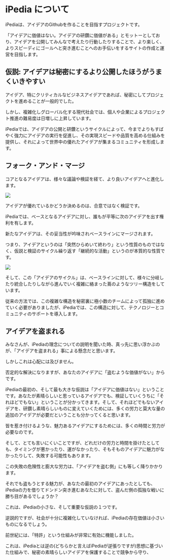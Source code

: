 # iPedia について

iPediaは、アイデアのGithubを作ることを目指すプロジェクトです。

「アイデアに価値はない。アイデアの研鑽に価値がある」とモットーとしており、アイデアを公開してみんなで考えたり行動したりすることで、より楽しく、よりスピーディにゴールへと突き進むことへのお手伝いをするサイトの作成と運営を目指します。

## 仮説: アイデアは秘密にするより公開したほうがうまくいきやすい

アイデア、特にクリティカルなビジネスアイデアであれば、秘密にしてプロジェクトを進めることが一般的でした。

しかし、複雑化しグローバル化する現代社会では、個人や企業によるプロジェクト推進の難易度は日増しに上昇しています。

iPediaでは、アイデアの公開と研鑽というサイクルによって、今までよりもすばやく強力にアイデアの実行を促進し、その実現スピードや品質を高める仕組みを提供し、それによって世界中の優れたアイデアが集まるコミュニティを形成します。

## フォーク・アンド・マージ

コアとなるアイデアは、様々な議論や検証を経て、より良いアイデアへと進化します。

<img src="https://docs.google.com/drawings/d/e/2PACX-1vQYaztNuv0sxUYGgFebnb4er0cSW4x0b2rLc4mUH0cWrUz4YZCn-qsKsV9sNcM0Pp6ygemflbQtRkON/pub?w=960&amp;h=383">

アイデアが優れているかどうか決めるのは、合意ではなく検証です。

iPediaでは、ベースとなるアイデアに対し、誰もが平等に次のアイデアを出す権利を有します。

新たなアイデアは、その妥当性が吟味されベースラインにマージされます。

つまり、アイデアというのは「突然ひらめいて終わり」という性質のものではなく、仮説と検証のサイクル繰り返す「継続的な活動」というのが本質的な性質です。

<img src="https://docs.google.com/drawings/d/e/2PACX-1vTtTI20NfzsvZ-H3-O-e3M1iFRa-vzT72ZpkgjyHPVkWOiVKMRMnS360LO-iRwv9Bg1Vnvi0NODRbxQ/pub?w=961&amp;h=339">

そして、この「アイデアのサイクル」は、ベースラインに対して、様々に分岐したり統合したりしながら進んでいく複雑に絡まった蔦のようなツリー構造をしています。

従来の方法では、この複雑な構造を秘密裏に極小数のチームによって孤独に進めていく必要がありましたが、iPediaでは、この構造に対して、テクノロジーとコミュニティのサポートを導入します。

## アイデアを盗まれる

みなさんが、iPediaの理念についての説明を聞いた時、真っ先に思い浮かぶのが、「アイデアを盗まれる」事による懸念だと思います。

しかしこれは心配には及びません。

否定的な解決になりますが、あなたのアイデアに「盗むような価値がない」からです。

iPediaの最初の、そして最も大きな仮説は「アイデアに価値はない」ということです。あなたが素晴らしいと思っているアイデアでも、検証していくうちに「それほどでもない」ということが分かってきます。そして、それほどでもないアイデアを、研鑽し素晴らしいものに変えていくためには、多くの労力と莫大な量の追加のアイデアが必要だということも分かってくると思います。

皆を惹き付けるような、魅力あるアイデアにするためには、多くの時間と労力が必要なのです。

そして、とても言いにくいことですが、どれだけの労力と時間を掛けたとしても、タイミングが悪かったり、運がなかったり、そもそものアイデアに魅力がなかったりして、失敗する可能性もあります。

この失敗の危険性と膨大な労力は、「アイデアを盗む側」にも等しく降りかかります。

それでも盗もうとする魅力が、あなたの最初のアイデアにあったとしても、iPediaの力を借りてドンドン突き進むあなたに対して、盗んだ側の孤独な戦いに勝ち目があるでしょうか？

これは、iPediaの小さな、そして重要な仮説の１つです。

逆説的ですが、社会が十分に複雑化していなければ、iPediaの存在価値は小さいものになるでしょう。

前世紀には、「特許」という仕組みが非常に有効に機能しました。

これは、iPediaとは逆の(どちらかと言えばiPediaが逆張りですが)思想に基づいた仕組みで、秘密の素晴らしいアイデアを保護することで競争から守り、
